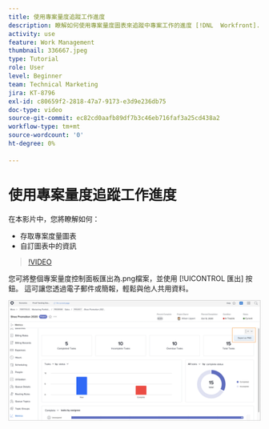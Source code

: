 ```yaml
---
title: 使用專案量度追蹤工作進度
description: 瞭解如何使用專案量度圖表來追蹤中專案工作的進度 [!DNL  Workfront].
activity: use
feature: Work Management
thumbnail: 336667.jpeg
type: Tutorial
role: User
level: Beginner
team: Technical Marketing
jira: KT-8796
exl-id: c80659f2-2818-47a7-9173-e3d9e236db75
doc-type: video
source-git-commit: ec82cd0aafb89df7b3c46eb716faf3a25cd438a2
workflow-type: tm+mt
source-wordcount: '0'
ht-degree: 0%

---
```


# 使用專案量度追蹤工作進度

在本影片中，您將瞭解如何：

* 存取專案度量圖表
* 自訂圖表中的資訊

>[!VIDEO](https://video.tv.adobe.com/v/336667/?quality=12&learn=on)

您可將整個專案量度控制面板匯出為.png檔案，並使用 [!UICONTROL 匯出] 按鈕。 這可讓您透過電子郵件或簡報，輕鬆與他人共用資料。

![匯出的專案度量頁面](assets/planner-fund-metrics-export.png)

<!---
Overview of project metrics
--->
